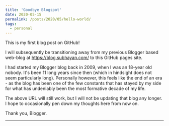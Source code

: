 ```yaml
---
title: 'Goodbye Blogspot'
date: 2020-05-15
permalink: /posts/2020/05/hello-world/
tags:
  - personal
---
```


This is my first blog post on GitHub!

I will subsequently be transitioning away from my previous Blogger based web-blog at https://blog.subhayan.com/ to this GitHub pages site.

I had started my Blogger blog back in 2009, when I was an 18-year old nobody. It's been 11 long years since then (which in hindsight does not seem particularly long). Personally however, this feels like the end of an era - as the blog has been one of the few constants that has stayed by my side for what has undeniably been the most formative decade of my life.

The above URL will still work, but I will not be updating that blog any longer. I hope to occasionally pen down my thoughts here from now on.

Thank you, Blogger.



------
<!--stackedit_data:
eyJoaXN0b3J5IjpbNDg0MDk4MjYyXX0=
-->